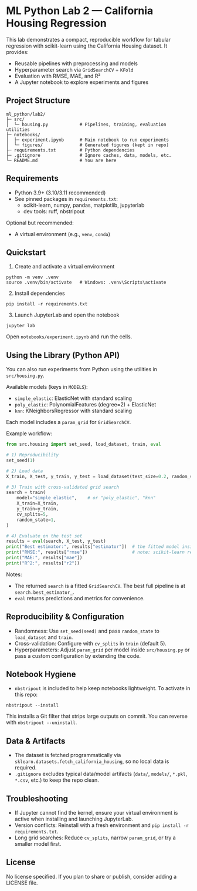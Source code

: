 # ML Python Lab 2 — California Housing Regression

This lab demonstrates a compact, reproducible workflow for tabular regression with scikit-learn using the California Housing dataset. It provides:

- Reusable pipelines with preprocessing and models
- Hyperparameter search via `GridSearchCV` + `KFold`
- Evaluation with RMSE, MAE, and R²
- A Jupyter notebook to explore experiments and figures


## Project Structure

```
ml_python/lab2/
├─ src/
│  └─ housing.py            # Pipelines, training, evaluation utilities
├─ notebooks/
│  ├─ experiment.ipynb      # Main notebook to run experiments
│  └─ figures/              # Generated figures (kept in repo)
├─ requirements.txt         # Python dependencies
├─ .gitignore               # Ignore caches, data, models, etc.
└─ README.md                # You are here
```


## Requirements

- Python 3.9+ (3.10/3.11 recommended)
- See pinned packages in `requirements.txt`:
  - scikit-learn, numpy, pandas, matplotlib, jupyterlab
  - dev tools: ruff, nbstripout

Optional but recommended:
- A virtual environment (e.g., `venv`, `conda`)


## Quickstart

1) Create and activate a virtual environment

```
python -m venv .venv
source .venv/bin/activate   # Windows: .venv\Scripts\activate
```

2) Install dependencies

```
pip install -r requirements.txt
```

3) Launch JupyterLab and open the notebook

```
jupyter lab
```

Open `notebooks/experiment.ipynb` and run the cells.


## Using the Library (Python API)

You can also run experiments from Python using the utilities in `src/housing.py`.

Available models (keys in `MODELS`):
- `simple_elastic`: ElasticNet with standard scaling
- `poly_elastic`: PolynomialFeatures (degree=2) + ElasticNet
- `knn`: KNeighborsRegressor with standard scaling

Each model includes a `param_grid` for `GridSearchCV`.

Example workflow:

```python
from src.housing import set_seed, load_dataset, train, eval

# 1) Reproducibility
set_seed(1)

# 2) Load data
X_train, X_test, y_train, y_test = load_dataset(test_size=0.2, random_state=1)

# 3) Train with cross-validated grid search
search = train(
    model="simple_elastic",    # or "poly_elastic", "knn"
    X_train=X_train,
    y_train=y_train,
    cv_splits=5,
    random_state=1,
)

# 4) Evaluate on the test set
results = eval(search, X_test, y_test)
print("Best estimator:", results["estimator"])  # the fitted model inside the pipeline
print("RMSE:", results["rmse"])                 # note: scikit-learn returns MSE by default; RMSE ~ sqrt(MSE)
print("MAE:", results["mae"])                  
print("R^2:", results["r2"])                   
```

Notes:
- The returned `search` is a fitted `GridSearchCV`. The best full pipeline is at `search.best_estimator_`.
- `eval` returns predictions and metrics for convenience.


## Reproducibility & Configuration

- Randomness: Use `set_seed(seed)` and pass `random_state` to `load_dataset` and `train`.
- Cross-validation: Configure with `cv_splits` in `train` (default 5).
- Hyperparameters: Adjust `param_grid` per model inside `src/housing.py` or pass a custom configuration by extending the code.


## Notebook Hygiene

- `nbstripout` is included to help keep notebooks lightweight. To activate in this repo:

```
nbstripout --install
```

This installs a Git filter that strips large outputs on commit. You can reverse with `nbstripout --uninstall`.


## Data & Artifacts

- The dataset is fetched programmatically via `sklearn.datasets.fetch_california_housing`, so no local data is required.
- `.gitignore` excludes typical data/model artifacts (`data/`, `models/`, `*.pkl`, `*.csv`, etc.) to keep the repo clean.


## Troubleshooting

- If Jupyter cannot find the kernel, ensure your virtual environment is active when installing and launching JupyterLab.
- Version conflicts: Reinstall with a fresh environment and `pip install -r requirements.txt`.
- Long grid searches: Reduce `cv_splits`, narrow `param_grid`, or try a smaller model first.


## License

No license specified. If you plan to share or publish, consider adding a LICENSE file.

